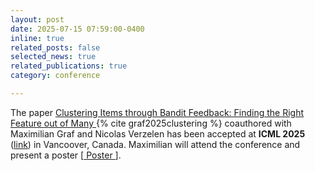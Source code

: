 ```yaml
---
layout: post
date: 2025-07-15 07:59:00-0400
inline: true
related_posts: false
selected_news: true
related_publications: true
category: conference

---
```

The paper <a href="https://openreview.net/pdf?id=99zsyZpUqp"> Clustering Items through Bandit Feedback: Finding the Right Feature out of Many </a> {% cite graf2025clustering %} coauthored with Maximilian Graf and Nicolas Verzelen has been accepted at <strong> ICML 2025 </strong>  (<a href="[http://algorithmiclearningtheory.org/alt2025/](https://icml.cc/Conferences/2025)">link</a>) in Vancoover, Canada. Maximilian will attend the conference and present a poster [<a href="https://icml.cc/media/PosterPDFs/ICML%202025/46248.png?t=1751457454.1604605"> Poster </a>].
